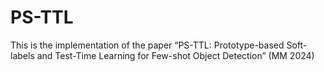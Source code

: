 # PS-TTL
This is the implementation of the paper “PS-TTL: Prototype-based Soft-labels and Test-Time Learning for Few-shot Object Detection” (MM 2024)
